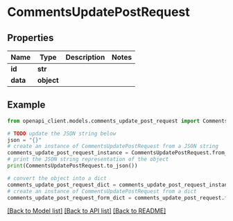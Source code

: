 # CommentsUpdatePostRequest


## Properties

Name | Type | Description | Notes
------------ | ------------- | ------------- | -------------
**id** | **str** |  | 
**data** | **object** |  | 

## Example

```python
from openapi_client.models.comments_update_post_request import CommentsUpdatePostRequest

# TODO update the JSON string below
json = "{}"
# create an instance of CommentsUpdatePostRequest from a JSON string
comments_update_post_request_instance = CommentsUpdatePostRequest.from_json(json)
# print the JSON string representation of the object
print(CommentsUpdatePostRequest.to_json())

# convert the object into a dict
comments_update_post_request_dict = comments_update_post_request_instance.to_dict()
# create an instance of CommentsUpdatePostRequest from a dict
comments_update_post_request_form_dict = comments_update_post_request.from_dict(comments_update_post_request_dict)
```
[[Back to Model list]](../README.md#documentation-for-models) [[Back to API list]](../README.md#documentation-for-api-endpoints) [[Back to README]](../README.md)


